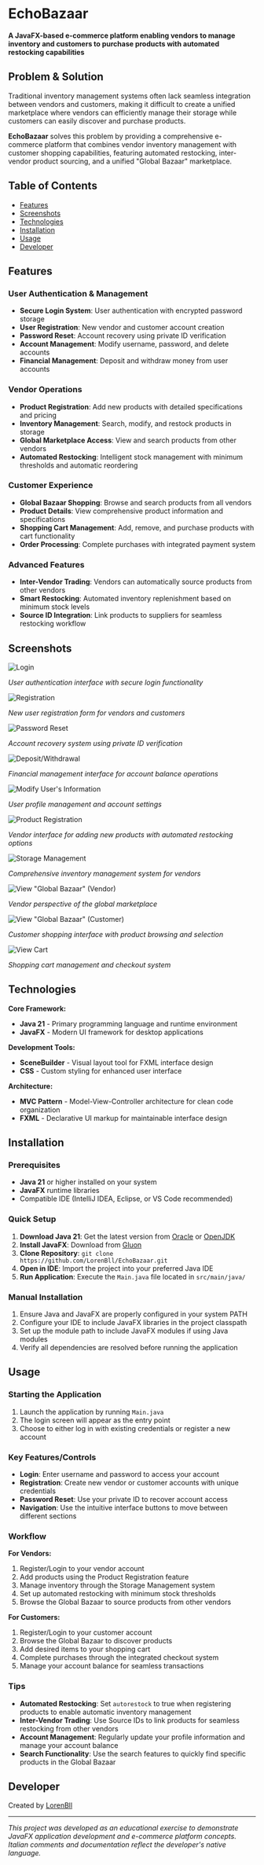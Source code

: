 # EchoBazaar

**A JavaFX-based e-commerce platform enabling vendors to manage inventory and customers to purchase products with automated restocking capabilities**

## Problem & Solution

Traditional inventory management systems often lack seamless integration between vendors and customers, making it difficult to create a unified marketplace where vendors can efficiently manage their storage while customers can easily discover and purchase products.

**EchoBazaar** solves this problem by providing a comprehensive e-commerce platform that combines vendor inventory management with customer shopping capabilities, featuring automated restocking, inter-vendor product sourcing, and a unified "Global Bazaar" marketplace.

## Table of Contents

- [Features](#features)
- [Screenshots](#screenshots)
- [Technologies](#technologies)
- [Installation](#installation)
- [Usage](#usage)
- [Developer](#developer)

## Features

### **User Authentication & Management**
- **Secure Login System**: User authentication with encrypted password storage
- **User Registration**: New vendor and customer account creation
- **Password Reset**: Account recovery using private ID verification
- **Account Management**: Modify username, password, and delete accounts
- **Financial Management**: Deposit and withdraw money from user accounts

### **Vendor Operations**
- **Product Registration**: Add new products with detailed specifications and pricing
- **Inventory Management**: Search, modify, and restock products in storage
- **Global Marketplace Access**: View and search products from other vendors
- **Automated Restocking**: Intelligent stock management with minimum thresholds and automatic reordering

### **Customer Experience**
- **Global Bazaar Shopping**: Browse and search products from all vendors
- **Product Details**: View comprehensive product information and specifications
- **Shopping Cart Management**: Add, remove, and purchase products with cart functionality
- **Order Processing**: Complete purchases with integrated payment system

### **Advanced Features**
- **Inter-Vendor Trading**: Vendors can automatically source products from other vendors
- **Smart Restocking**: Automated inventory replenishment based on minimum stock levels
- **Source ID Integration**: Link products to suppliers for seamless restocking workflow

## Screenshots

![Login](docs/images/login.png)

*User authentication interface with secure login functionality*

![Registration](docs/images/registration.png)

*New user registration form for vendors and customers*

![Password Reset](docs/images/password_reset.png)

*Account recovery system using private ID verification*

![Deposit/Withdrawal](docs/images/deposit_withdrawal.png)

*Financial management interface for account balance operations*

![Modify User's Information](docs/images/modify_user.png)

*User profile management and account settings*

![Product Registration](docs/images/product_registration.png)

*Vendor interface for adding new products with automated restocking options*

![Storage Management](docs/images/storage_management.png)

*Comprehensive inventory management system for vendors*

![View "Global Bazaar" (Vendor)](docs/images/view_global_bazaar_vendor.png)

*Vendor perspective of the global marketplace*

![View "Global Bazaar" (Customer)](docs/images/view_global_bazaar_customer.png)

*Customer shopping interface with product browsing and selection*

![View Cart](docs/images/view_cart.png)

*Shopping cart management and checkout system*

## Technologies

**Core Framework:**
- **Java 21** - Primary programming language and runtime environment
- **JavaFX** - Modern UI framework for desktop applications

**Development Tools:**
- **SceneBuilder** - Visual layout tool for FXML interface design
- **CSS** - Custom styling for enhanced user interface

**Architecture:**
- **MVC Pattern** - Model-View-Controller architecture for clean code organization
- **FXML** - Declarative UI markup for maintainable interface design

## Installation

### Prerequisites
- **Java 21** or higher installed on your system
- **JavaFX** runtime libraries
- Compatible IDE (IntelliJ IDEA, Eclipse, or VS Code recommended)

### Quick Setup
1. **Download Java 21**: Get the latest version from [Oracle](https://www.java.com/it/download/manual.jsp) or [OpenJDK](https://openjdk.org/)
2. **Install JavaFX**: Download from [Gluon](https://gluonhq.com/products/javafx/)
3. **Clone Repository**: `git clone https://github.com/LorenBll/EchoBazaar.git`
4. **Open in IDE**: Import the project into your preferred Java IDE
5. **Run Application**: Execute the `Main.java` file located in `src/main/java/`

### Manual Installation
1. Ensure Java and JavaFX are properly configured in your system PATH
2. Configure your IDE to include JavaFX libraries in the project classpath
3. Set up the module path to include JavaFX modules if using Java modules
4. Verify all dependencies are resolved before running the application

## Usage

### Starting the Application
1. Launch the application by running `Main.java`
2. The login screen will appear as the entry point
3. Choose to either log in with existing credentials or register a new account

### Key Features/Controls
- **Login**: Enter username and password to access your account
- **Registration**: Create new vendor or customer accounts with unique credentials
- **Password Reset**: Use your private ID to recover account access
- **Navigation**: Use the intuitive interface buttons to move between different sections

### Workflow

**For Vendors:**
1. Register/Login to your vendor account
2. Add products using the Product Registration feature
3. Manage inventory through the Storage Management system
4. Set up automated restocking with minimum stock thresholds
5. Browse the Global Bazaar to source products from other vendors

**For Customers:**
1. Register/Login to your customer account
2. Browse the Global Bazaar to discover products
3. Add desired items to your shopping cart
4. Complete purchases through the integrated checkout system
5. Manage your account balance for seamless transactions

### Tips
- **Automated Restocking**: Set `autorestock` to true when registering products to enable automatic inventory management
- **Inter-Vendor Trading**: Use Source IDs to link products for seamless restocking from other vendors
- **Account Management**: Regularly update your profile information and manage your account balance
- **Search Functionality**: Use the search features to quickly find specific products in the Global Bazaar

## Developer

Created by [LorenBll](https://github.com/LorenBll)

---

*This project was developed as an educational exercise to demonstrate JavaFX application development and e-commerce platform concepts. Italian comments and documentation reflect the developer's native language.*
